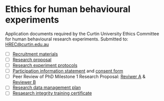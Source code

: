# Ethics for human behavioural experiments
Application documents required by the Curtin University Ethics Committee for human behavioural research experiments.  Submitted to: HREC@curtin.edu.au

  - [ ] [Recruitment materials](https://docs.google.com/document/d/e/2PACX-1vTZQjmH6SIhlCPkLpSLI-cYw7SmgfZQRK67xOKBnkaP8GidrgNy21BA18d9UHQR1mu2tDHAfjn_bTaG/pub)
  - [ ] [Research proposal](https://docs.google.com/document/d/e/2PACX-1vRPuu9uZiOlt4zYs68jyo2qRrZ65PkuA5ld5JV2jz9aSvyLNDCrWJsoqvvvS1XRag/pub)
  - [ ] [Research experiment protocols](https://docs.google.com/document/d/e/2PACX-1vTfoZzw8Rfu9PcWGIOfpb6icVQsCVttICJhCaKnXoA1RJ_lRMoh1CDvVXjo9OW5aMEOUxFMCDVAa_3n/pub)
  - [ ] [Participation information statement]() and [consent form](https://forms.gle/JxuH49C92vv84o5F8)
  - [ ] Peer Review of PhD Milestone 1 Research Proposal: [Reviwer A](https://github.com/david-flanders-tuke/PhD/blob/d10b455134104147d667432ab5f67957c24117f2/M1%20Reviewer%20Report%20MCASI%202022%20DFT.pdf) & [Reviewer B](https://github.com/david-flanders-tuke/PhD/blob/11c3290edbf03bc3942a36f7a9b3dc56c8f4d5d6/M1%20Reviewer%20Report%20MCASI%202021%20DFT.pdf)
  - [ ] [Research data management plan](https://github.com/david-flanders-tuke/PhD/blob/main/ResearchDataManagementPlan_NEYLOD-VC10077.pdf)
  - [ ] [Resaearch integrity training certificate](https://github.com/david-flanders-tuke/PhD/blob/main/ResearchIntegrityTraining-Blackboard.png)
